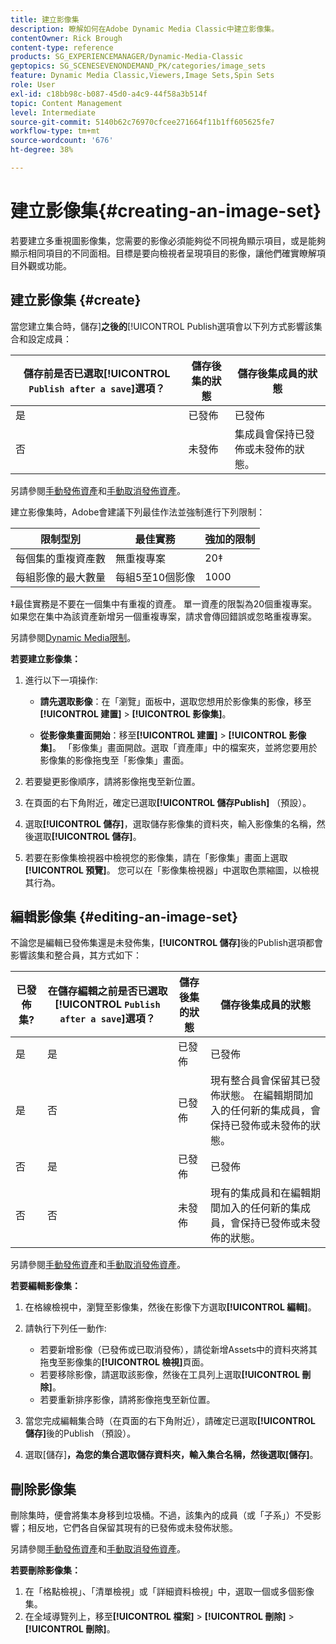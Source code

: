 ```yaml
---
title: 建立影像集
description: 瞭解如何在Adobe Dynamic Media Classic中建立影像集。
contentOwner: Rick Brough
content-type: reference
products: SG_EXPERIENCEMANAGER/Dynamic-Media-Classic
geptopics: SG_SCENESEVENONDEMAND_PK/categories/image_sets
feature: Dynamic Media Classic,Viewers,Image Sets,Spin Sets
role: User
exl-id: c18bb98c-b087-45d0-a4c9-44f58a3b514f
topic: Content Management
level: Intermediate
source-git-commit: 5140b62c76970cfcee271664f11b1ff605625fe7
workflow-type: tm+mt
source-wordcount: '676'
ht-degree: 38%

---
```


# 建立影像集{#creating-an-image-set}

若要建立多重視圖影像集，您需要的影像必須能夠從不同視角顯示項目，或是能夠顯示相同項目的不同面相。目標是要向檢視者呈現項目的影像，讓他們確實瞭解項目外觀或功能。

## 建立影像集 {#create}

當您建立集合時，儲存&#x200B;]**之後的**[!UICONTROL  Publish選項會以下列方式影響該集合和設定成員：

| 儲存前是否已選取&#x200B;**[!UICONTROL `Publish after a save`]**&#x200B;選項？ | 儲存後集的狀態 | 儲存後集成員的狀態 |
| --- | --- | --- |
| 是 | 已發佈 | 已發佈 |
| 否 | 未發佈 | 集成員會保持已發佈或未發佈的狀態。 |

另請參閱[手動發佈資產](publishing-files.md#manually_publishing_assets)和[手動取消發佈資產](publishing-files.md#manually_unpublishing_assets)。

建立影像集時，Adobe會建議下列最佳作法並強制進行下列限制：

| 限制型別 | 最佳實務 | 強加的限制 |
| --- | --- | --- |
| 每個集的重複資產數 | 無重複專案 | 20‡ |
| 每組影像的最大數量 | 每組5至10個影像 | 1000 |

‡最佳實務是不要在一個集中有重複的資產。 單一資產的限製為20個重複專案。 如果您在集中為該資產新增另一個重複專案，請求會傳回錯誤或忽略重複專案。

另請參閱[Dynamic Media限制](/help/using/limitations.md)。

**若要建立影像集：**

1. 進行以下一項操作:

   * **請先選取影像**：在「瀏覽」面板中，選取您想用於影像集的影像，移至&#x200B;**[!UICONTROL 建置]** > **[!UICONTROL 影像集]**。

   * **從影像集畫面開始**：移至&#x200B;**[!UICONTROL 建置]** > **[!UICONTROL 影像集]**。 「影像集」畫面開啟。選取「資產庫」中的檔案夾，並將您要用於影像集的影像拖曳至「影像集」畫面。

1. 若要變更影像順序，請將影像拖曳至新位置。
1. 在頁面的右下角附近，確定已選取&#x200B;**[!UICONTROL 儲存Publish]** （預設）。
1. 選取&#x200B;**[!UICONTROL 儲存]**，選取儲存影像集的資料夾，輸入影像集的名稱，然後選取&#x200B;**[!UICONTROL 儲存]**。
1. 若要在影像集檢視器中檢視您的影像集，請在「影像集」畫面上選取&#x200B;**[!UICONTROL 預覽]**。 您可以在「影像集檢視器」中選取色票縮圖，以檢視其行為。

## 編輯影像集 {#editing-an-image-set}

不論您是編輯已發佈集還是未發佈集，**[!UICONTROL 儲存]**&#x200B;後的Publish選項都會影響該集和整合員，其方式如下：

| 已發佈集? | 在儲存編輯之前是否已選取&#x200B;**[!UICONTROL `Publish after a save`]**&#x200B;選項？ | 儲存後集的狀態 | 儲存後集成員的狀態 |
| --- | --- | --- | --- |
| 是 | 是 | 已發佈 | 已發佈 |
| 是 | 否 | 已發佈 | 現有整合員會保留其已發佈狀態。 在編輯期間加入的任何新的集成員，會保持已發佈或未發佈的狀態。 |
| 否 | 是 | 已發佈 | 已發佈 |
| 否 | 否 | 未發佈 | 現有的集成員和在編輯期間加入的任何新的集成員，會保持已發佈或未發佈的狀態。 |

另請參閱[手動發佈資產](publishing-files.md#manually_publishing_assets)和[手動取消發佈資產](publishing-files.md#manually_unpublishing_assets)。

**若要編輯影像集：**

1. 在格線檢視中，瀏覽至影像集，然後在影像下方選取&#x200B;**[!UICONTROL 編輯]**。
1. 請執行下列任一動作:

   * 若要新增影像（已發佈或已取消發佈），請從新增Assets中的資料夾將其拖曳至影像集的&#x200B;**[!UICONTROL 檢視]**&#x200B;頁面。
   * 若要移除影像，請選取該影像，然後在工具列上選取&#x200B;**[!UICONTROL 刪除]**。
   * 若要重新排序影像，請將影像拖曳至新位置。

1. 當您完成編輯集合時（在頁面的右下角附近），請確定已選取&#x200B;**[!UICONTROL 儲存]**&#x200B;後的Publish （預設）。
1. 選取[儲存]****，為您的集合選取儲存資料夾，輸入集合名稱，然後選取[儲存]****。

## 刪除影像集

刪除集時，便會將集本身移到垃圾桶。不過，該集內的成員（或「子系」）不受影響；相反地，它們各自保留其現有的已發佈或未發佈狀態。

另請參閱[手動發佈資產](publishing-files.md#manually_publishing_assets)和[手動取消發佈資產](publishing-files.md#manually_unpublishing_assets)。

**若要刪除影像集：**

1. 在「格點檢視」、「清單檢視」或「詳細資料檢視」中，選取一個或多個影像集。
1. 在全域導覽列上，移至&#x200B;**[!UICONTROL 檔案]** > **[!UICONTROL 刪除]** > **[!UICONTROL 刪除]**。
